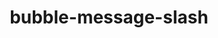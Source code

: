 ---
title: bubble-message-slash
unicode_regular: \ea64
unicode_bold: \ea63
unicode_solid: \ea65
unicode_brand: 
---